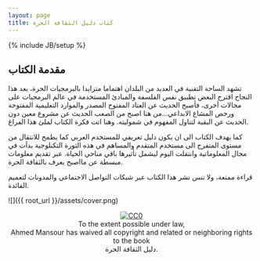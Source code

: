```yaml
---
layout: page
title: كتاب دليل الثقافة الحرة
---
```

{% include JB/setup %}



## مقدمة الكتاب ##

تشهد الساحة التقنية في العديد من البلدان اهتماما متزايدا بالبرمجيات الحرة، بعد هذا النجاح اقترح البعض تطبيق نفس الفلسفة والمبادئ المستخدمة في عالم البرمجيات على مجالات أخرى، فأصبح الحديث عن العتاد المفتوح المصدر والموارد التعليمية المفتوحة ورخص المشاع الابداعي...من هنا اصبح من الصعب الحديث عن مشروع معين دون الحديث عن البقية لتناول المفهوم في شموليته. وهنا اتت فكرة الكتاب لملئ هذا الفراغ.
 
كما يهدف الكتاب الى ان يكون دليل تعريفي للمستخدم العربي كما يطمح للانتقال من مستوى المتفرج الى مستخدم المتقدم والمساهم في هذه الثورة التكنلوجية بدأت في مجال المعلوماتية وانتقلت اليوم ليشمل تأثيرها باقي مناحي الحياة. عبر تقديم معلومات مبسطة عن مااصبح يعرف بالثقافة الحرة. 

قراءة ممتعة، ولا تنس نشر هذا الكتاب عبر شبكات التواصل الاجتماعي والمدونات لتعميم الفائدة.




![]({{ root_url }}/assets/cover.png)

 <p xmlns:dct="http://purl.org/dc/terms/" style="text-align: center;">
  <a rel="license"
     href="http://creativecommons.org/publicdomain/zero/1.0/">
    <img src="http://i.creativecommons.org/p/zero/1.0/88x31.png" style="border-style: none;" alt="CC0" />
  </a>
  <br />
  To the extent possible under law,<br>
  <span resource="[_:publisher]" rel="dct:publisher">
    <span property="dct:title">Ahmed Mansour</span></span>
  has waived all copyright and related or neighboring rights to the book <br>
  <span property="dct:title">دليل الثقافة الحرة</span>.
</p>

